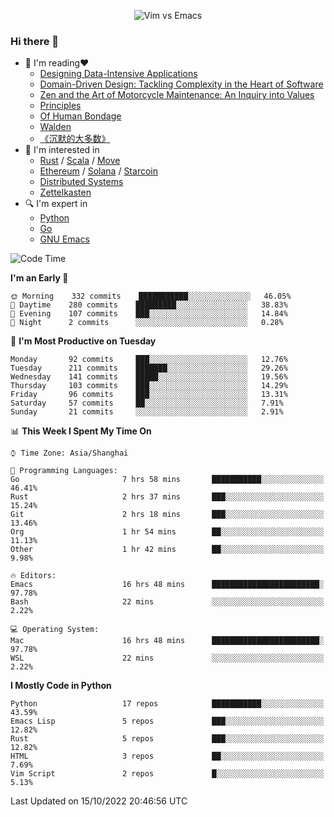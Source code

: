<p align="center">
    <img src="https://gist.githubusercontent.com/coldnight/e696baffb094e71c96cb302118878eae/raw/40ea5053a6f66cc65f90f437e4173497da225958/banner.gif" alt="Vim vs Emacs" />
</p>

### Hi there 👋

- 📖 I'm reading❤️
    + [Designing Data-Intensive Applications](https://www.oreilly.com/library/view/designing-data-intensive-applications/9781491903063/)
    + [Domain-Driven Design: Tackling Complexity in the Heart of Software](https://www.dddcommunity.org/book/evans_2003/)
    + [Zen and the Art of Motorcycle Maintenance: An Inquiry into Values](https://en.wikipedia.org/wiki/Zen_and_the_Art_of_Motorcycle_Maintenance)
    + [Principles](https://www.principles.com/)
    + [Of Human Bondage](https://en.wikipedia.org/wiki/Of_Human_Bondage)
    + [Walden](https://en.wikipedia.org/wiki/Walden)
    + [《沉默的大多数》](https://en.wikipedia.org/wiki/Silent_majority)
- 🌱 I'm interested in
    + [Rust](https://www.rust-lang.org/) / [Scala](https://www.scala-lang.org/) / [Move](https://github.com/move-language/move/)
    + [Ethereum](https://ethereum.org/en/) / [Solana](https://solana.com/) / [Starcoin](https://github.com/starcoinorg/starcoin)
	+ [Distributed Systems](https://www.linuxzen.com/notes/topics/20200320174417_%E5%88%86%E5%B8%83%E5%BC%8F/)
	+ [Zettelkasten](https://www.linuxzen.com/notes/notes/20220120080920-slip_box/)
- 🔍 I'm expert in
    + [Python](https://www.python.org/)
    + [Go](https://go.dev/)
    + [GNU Emacs](https://www.gnu.org/software/emacs/)

<!--START_SECTION:waka-->
![Code Time](http://img.shields.io/badge/Code%20Time-1%2C623%20hrs%2056%20mins-blue)

**I'm an Early 🐤** 

```text
🌞 Morning    332 commits    ███████████░░░░░░░░░░░░░░   46.05% 
🌆 Daytime    280 commits    █████████░░░░░░░░░░░░░░░░   38.83% 
🌃 Evening    107 commits    ███░░░░░░░░░░░░░░░░░░░░░░   14.84% 
🌙 Night      2 commits      ░░░░░░░░░░░░░░░░░░░░░░░░░   0.28%

```
📅 **I'm Most Productive on Tuesday** 

```text
Monday       92 commits     ███░░░░░░░░░░░░░░░░░░░░░░   12.76% 
Tuesday      211 commits    ███████░░░░░░░░░░░░░░░░░░   29.26% 
Wednesday    141 commits    █████░░░░░░░░░░░░░░░░░░░░   19.56% 
Thursday     103 commits    ███░░░░░░░░░░░░░░░░░░░░░░   14.29% 
Friday       96 commits     ███░░░░░░░░░░░░░░░░░░░░░░   13.31% 
Saturday     57 commits     ██░░░░░░░░░░░░░░░░░░░░░░░   7.91% 
Sunday       21 commits     ░░░░░░░░░░░░░░░░░░░░░░░░░   2.91%

```


📊 **This Week I Spent My Time On** 

```text
⌚︎ Time Zone: Asia/Shanghai

💬 Programming Languages: 
Go                       7 hrs 58 mins       ███████████░░░░░░░░░░░░░░   46.41% 
Rust                     2 hrs 37 mins       ███░░░░░░░░░░░░░░░░░░░░░░   15.24% 
Git                      2 hrs 18 mins       ███░░░░░░░░░░░░░░░░░░░░░░   13.46% 
Org                      1 hr 54 mins        ██░░░░░░░░░░░░░░░░░░░░░░░   11.13% 
Other                    1 hr 42 mins        ██░░░░░░░░░░░░░░░░░░░░░░░   9.98%

🔥 Editors: 
Emacs                    16 hrs 48 mins      ████████████████████████░   97.78% 
Bash                     22 mins             ░░░░░░░░░░░░░░░░░░░░░░░░░   2.22%

💻 Operating System: 
Mac                      16 hrs 48 mins      ████████████████████████░   97.78% 
WSL                      22 mins             ░░░░░░░░░░░░░░░░░░░░░░░░░   2.22%

```

**I Mostly Code in Python** 

```text
Python                   17 repos            ███████████░░░░░░░░░░░░░░   43.59% 
Emacs Lisp               5 repos             ███░░░░░░░░░░░░░░░░░░░░░░   12.82% 
Rust                     5 repos             ███░░░░░░░░░░░░░░░░░░░░░░   12.82% 
HTML                     3 repos             ██░░░░░░░░░░░░░░░░░░░░░░░   7.69% 
Vim Script               2 repos             █░░░░░░░░░░░░░░░░░░░░░░░░   5.13%

```



 Last Updated on 15/10/2022 20:46:56 UTC
<!--END_SECTION:waka-->
